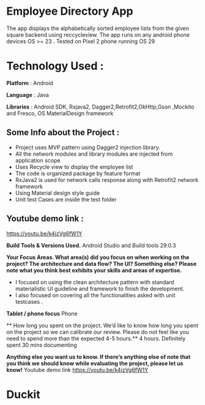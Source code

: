 # Employee Directory App
 The app displays the alphabetically sorted employee lists from the given square backend using reccycleview. The app runs on any android phone devices OS >= 23 . Tested on Pixel 2 phone running OS 29

# Technology Used :
**Platform** : Android 

**Language** : Java

**Libraries** : Android SDK, Rxjava2, Dagger2,Retrofit2,OkHttp,Gson ,Mockito and Fresco, OS MaterialDesign framework

## Some Info about the Project : 
* Project uses MVP pattern using Dagger2 injection library. 
* All the network modules and library modules are injected from application scope 
* Uses Recycle view to display the employee list
* The code is organized package by feature format
* RxJava2 is used for network calls response along with Retrofit2 network framework
* Using Material design style guide 
* Unit test Cases are inside the test folder 

## Youtube demo link : 
https://youtu.be/k4jzVg6fW1Y


**Build Tools & Versions Used.** Android Studio and Build tools 29.0.3

**Your Focus Areas. What area(s) did you focus on when working on the project? The architecture and data flow? The UI? Something else? Please note what you think best exhibits your skills and areas of expertise.**

* I focused on using the clean architecture pattern with standard materialistic UI guideline and framework to finish the development. 
* I also focused on covering all the functionalities asked with unit testcases . 

**Tablet / phone focus** Phone

** How long you spent on the project. We’d like to know how long you spent on the project so we can calibrate our review. Please do not feel like you need to spend more than the expected 4-5 hours.** 
4 hours. Definitely spent 30 mins documenting

**Anything else you want us to know. If there’s anything else of note that you think we should know while evaluating the project, please let us know!**
Youtube demo link https://youtu.be/k4jzVg6fW1Y
# Duckit

